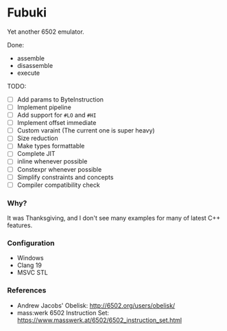 # Fubuki

Yet another 6502 emulator.

Done:
-   assemble
-   disassemble
-   execute

TODO:
- [ ]   Add params to ByteInstruction
- [ ]   Implement pipeline
- [ ]   Add support for `#LO` and `#HI`
- [ ]   Implement offset immediate
- [ ]   Custom varaint (The current one is super heavy)
- [ ]   Size reduction
- [ ]   Make types formattable
- [ ]   Complete JIT
- [ ]   inline whenever possible
- [ ]   Constexpr whenever possible
- [ ]   Simplify constraints and concepts
- [ ]   Compiler compatibility check

### Why?

It was Thanksgiving, and I don't see many examples for many of latest C++ features.

### Configuration

-   Windows
-   Clang 19
-   MSVC STL

### References

-   Andrew Jacobs' Obelisk: http://6502.org/users/obelisk/
-   mass:werk 6502 Instruction Set: https://www.masswerk.at/6502/6502_instruction_set.html